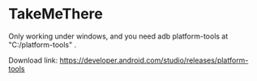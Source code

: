 # TakeMeThere

Only working under windows, and you need adb platform-tools at "C:/platform-tools" .

Download link: https://developer.android.com/studio/releases/platform-tools
